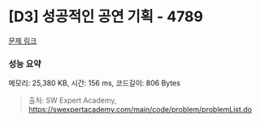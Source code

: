 # [D3] 성공적인 공연 기획 - 4789 

[문제 링크](https://swexpertacademy.com/main/code/problem/problemDetail.do?contestProbId=AWS2dSgKA8MDFAVT) 

### 성능 요약

메모리: 25,380 KB, 시간: 156 ms, 코드길이: 806 Bytes



> 출처: SW Expert Academy, https://swexpertacademy.com/main/code/problem/problemList.do
